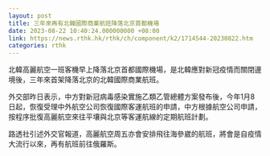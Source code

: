 ```yaml
---
layout: post
title: 三年來再有北韓國際商業航班降落北京首都機場
date: 2023-08-22 10:40:24.000000000 +08:00
link: https://news.rthk.hk/rthk/ch/component/k2/1714544-20230822.htm
categories: rthk
---
```


北韓高麗航空一班客機早上降落北京首都國際機場，是北韓應對新冠疫情而關閉邊境後，三年來首架降落北京的北韓國際商業航班。

外交部昨日表示，中方對新冠病毒感染實施乙類乙管總體方案發布後，今年1月8日起，恢復受理中外航空公司恢復國際客運航班的申請，中方根據航空公司申請，按程序批復高麗航空來往平壤與北京等客運航線的定期航班計劃。

路透社引述外交官報道，高麗航空周五亦會安排飛往海參崴的航班，將會是自疫情大流行以來，再有航班前往俄羅斯。
